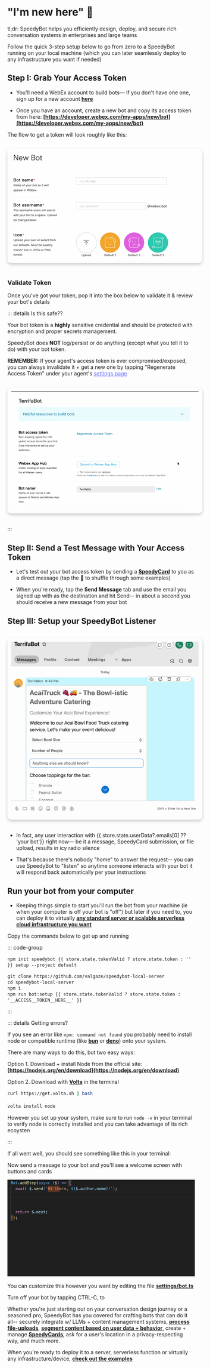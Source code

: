 # "I'm new here" 🐣

tl;dr: SpeedyBot helps you efficiently design, deploy, and secure rich conversation systems in enterprises and large teams

Follow the quick 3-step setup below to go from zero to a SpeedyBot running on your local machine (which you can later seamlessly deploy to any infrastructure you want if needed)

## Step I: Grab Your Access Token

- You'll need a WebEx account to build bots— if you don't have one one, sign up for a new account **[here](https://signup.webex.com/sign-up)**

- Once you have an account, create a new bot and copy its access token from here: **[https://developer.webex.com/my-apps/new/bot](https://developer.webex.com/my-apps/new/bot)**

The flow to get a token will look roughly like this:

<img
    src="./assets/build_a_bot.gif"
    :style="{ filter: isDark ? 'invert(1)' : 'none' }"
    style="
      margin: 1rem 0px;
      display: inline-block;
      max-width: 100%;
      height: auto;
      border-radius: 10px;
      box-shadow: 0 4px 8px rgba(0, 0, 0, 0.2);
      padding: 10px;
    "
  />

### Validate Token

Once you've got your token, pop it into the box below to validate it & review your bot's details

<TokenInput :showInfo="true" :autofocus="false"/>

::: details Is this safe??

Your bot token is a **highly** sensitive credential and should be protected with encryption and proper secrets management.

SpeedyBot does **NOT** log/persist or do anything (except what you tell it to do) with your bot token.

**REMEMBER:** If your agent's access token is ever compromised/exposed, you can always invalidate it + get a new one by tapping "Regenerate Access Token" under your agent's <a href="https://developer.webex.com/my-apps" style="color:#646cff;text-decoration: bold;">settings page</a>

<img
    src="./assets/regen_token.gif"
    :style="{ filter: isDark ? 'invert(1)' : 'none' }"
    style="
      margin: 1rem 0px;
      display: inline-block;
      max-width: 100%;
      height: auto;
      border-radius: 10px;
      box-shadow: 0 4px 8px rgba(0, 0, 0, 0.2);
      padding: 10px;
    "
  />

:::

## Step II: Send a Test Message with Your Access Token

- Let's test out your bot access token by sending a **[SpeedyCard](#im-new-here-🐣)** to you as a direct message (tap the 🎲 to shuffle through some examples)

  <SpeedyCardEditor></SpeedyCardEditor>

- When you're ready, tap the **Send Message** tab and use the email you signed up with as the destination and hit Send-- in about a second you should receive a new message from your bot

## Step III: Setup your SpeedyBot Listener

<el-alert
    title="⛔️ Nobody is listening"
    type="error"
    description="You may have noticed that if you tried to submit any data back from a card-- nothing happens "
  />

<img
    src="./assets/card_nosubmit.gif"
    :style="{ filter: isDark ? 'invert(1)' : 'none' }"
    style="
      margin: 1rem 0px;
      display: inline-block;
      max-width: 100%;
      height: auto;
      border-radius: 10px;
      box-shadow: 0 4px 8px rgba(0, 0, 0, 0.2);
      padding: 10px;
    "
  />

- In fact, any user interaction with {{ store.state.userData?.emails[0] ?? 'your bot'}} right now— be it a message, SpeedyCard submission, or file upload, results in icy radio silence

- That's because there's nobody "home" to answer the request-- you can use SpeedyBot to "listen" so anytime someone interacts with your bot it will respond back automatically per your instructions

## Run your bot from your computer

- Keeping things simple to start you'll run the bot from your machine (ie when your computer is off your bot is "off") but later if you need to, you can deploy it to virtually **[any standard server or scalable serverless cloud infrastructure you want](./examples/index)**

Copy the commands below to get up and running

::: code-group

```sh-vue [🥺 New (recommended)]
npm init speedybot {{ store.state.tokenValid ? store.state.token : '' }} setup --project default
```

```sh-vue [👹 Experienced]
git clone https://github.com/valgaze/speedybot-local-server
cd speedybot-local-server
npm i
npm run bot:setup {{ store.state.tokenValid ? store.state.token : '__ACCESS__TOKEN__HERE__' }}
```

:::

::: details Getting errors?

If you see an error like `npm: command not found` you probably need to install node or compatible runtime (like **[bun](https://bun.sh)** or **[deno](https://deno.com)**) onto your system.

There are many ways to do this, but two easy ways:

Option 1. Download + install Node from the official site: **[https://nodejs.org/en/download](https://nodejs.org/en/download)**

Option 2. Download with **[Volta](https://docs.volta.sh/guide/)** in the terminal

```sh
curl https://get.volta.sh | bash

volta install node
```

However you set up your system, make sure to run `node -v` in your terminal to verify node is correctly installed and you can take advantage of its rich ecoysten

:::

If all went well, you should see something like this in your terminal:

Now send a message to your bot and you'll see a welcome screen with buttons and cards

<img src="https://raw.githubusercontent.com/valgaze/speedybot-utils/main/assets/various/autocomplete.gif?raw=true" />

You can customize this however you want by editing the file **[settings/bot.ts](https://github.com/valgaze/speedybot-local-server/blob/deploy/settings/bot.ts)**

Turn off your bot by tapping CTRL-C, to

Whether you're just starting out on your conversation design journey or a seasoned pro, SpeedyBot has you covered for crafting bots that can do it all-- securely integrate w/ LLMs + content management systems, **[process file-uploads](./patterns.md#handle-file-uploads)**, **[segment content based on user data + behavior](./patterns.md#restrict-emails)**, create + manage **[SpeedyCards](./speedycard.md)**, ask for a user's location in a privacy-respecting way, and much more.

When you're ready to deploy it to a server, serverless function or virtually any infrastructure/device, **[check out the examples](./examples.md)**

<script setup>
import { ref, watch } from 'vue'
import { useData } from 'vitepress'
import { useCustomStore } from "./.vitepress/util/store";
import TokenInput from './.vitepress/components/token_handler.vue'
import Blur from './.vitepress/components/Blur.vue'
import SpeedyCardEditor from './.vitepress/components/SpeedyCardEditor.vue'
const { isDark } = useData()
const store = useCustomStore()

const currentStep = ref(0)
const type = ref(1)

</script>
